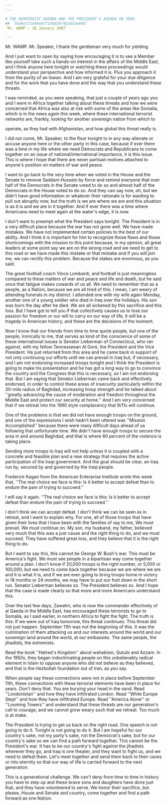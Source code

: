 ```yaml
---
---

# THE DEMOCRATIC AGENDA AND THE PRESIDENT'S AGENDA ON IRAQ
## `76d9e171499e8f714683974b1053e69d`
`Mr. WAMP — 10 January 2007`

---
```



Mr. WAMP. Mr. Speaker, I thank the gentleman very much for yielding.

And I just want to open by saying how encouraging it is to see a 
Member like yourself take such a hands-on interest in the affairs of 
the Middle East, and I think anyone here tonight or watching these 
proceedings would understand your perspective and how informed it is. 
Plus you approach it from the purity of an Iowan. And I am very 
grateful for your due diligence and for the work that you have done and 
the way that you understand these threats.

I was reminded, as you were speaking, that just a couple of years ago 
you and I were in Africa together talking about these threats and how 
we were concerned that Africa was also at risk with some of the areas 
like Somalia, which is in the news again this week, where these 
international terrorist networks are, frankly, looking for another 
sovereign nation from which to


operate, as they had with Afghanistan, and how global this threat 
really is.

I did not come, Mr. Speaker, to the floor tonight to in any way 
alienate or accuse anyone here or the other party in this case, because 
if ever there was a time in my life where we need Democrats and 
Republicans to come together on an issue of national/international 
importance, it is this issue. This is where I hope that there are never 
partisan motives attached to anyone's position on matters of war and 
peace.

I want to go back to the very time when we voted in the House and the 
Senate to remove Saddam Hussein by force and remind everyone that over 
half of the Democrats in the Senate voted to do so and almost half of 
the Democrats in the House voted to do so. And they can say now, oh, 
but we didn't have good information or whatever their rationale is for 
wanting to pull out abruptly now, but the truth is we are where we are 
and this situation is as it is and we are in it together. And if ever 
there was a time where Americans need to meet again at the water's 
edge, it is now.

I don't want to preempt what the President says tonight. The 
President is in a very difficult place because the war has not gone 
well. We have made mistakes. We have not implemented certain policies 
to the best of our ability. And I think it is important for him to 
recognize those flaws and those shortcomings with the mission to this 
point because, in my opinion, all great leaders at some point say we 
are on the wrong road and we need to get to this road or we have made 
this mistake or that mistake and if you will join me, we can rectify 
this problem. Because the stakes are enormous, as you said.

The great football coach Vince Lombardi, and football is just 
meaningless compared to these matters of war and peace and life and 
death, but he said once that fatigue makes cowards of us all. We need 
to remember that as a people, as a Nation, because we are all tired of 
this. I mean, I am weary of attending funerals in my district. I 
attended one with my wife again Monday, another one of a young soldier 
who died in Iraq over the holidays. His son was born the day after he 
died. We are all sickened by this sacrifice and this loss. But I have 
got to tell you if that collectively causes us to lose our passion for 
freedom or our will to carry on our way of life, it will be a tragedy 
in American history, and these are the decisions of the moment.

Now I know that our friends from time to time quote people, but one 
of the people, ironically to me, that serves as kind of the conscience 
of some of these international issues is Senator Lieberman of 
Connecticut, who ran against, with my fellow Tennesseean Al Gore, the 
President and the Vice President. He just returned from this area and 
he came back in support of not only continuing our efforts until we can 
prevail in Iraq but, if necessary, and I am not endorsing increased 
troops tonight and I think the President is going to make his 
presentation and he has got a long way to go to convince the country 
and the Congress that this is necessary, so I am not endorsing that. 
But I am saying that Senator Lieberman came back and effectively 
endorsed, in order to control these areas of insecurity particularly 
within the 30-mile radius of Baghdad, increasing troop strength and he 
talked about ''greatly advancing the cause of moderation and freedom 
throughout the Middle East and protect our security at home.'' And I am 
very concerned that if we retreat into the 1990 style complacency that 
9/11s will continue.

One of the problems is that we did not have enough troops on the 
ground, and one of the expressions I wish hadn't been uttered was 
''Mission Accomplished'' because there were many difficult days ahead 
of us following that unfortunate time. We didn't have enough troops to 
secure the area in and around Baghdad, and that is where 80 percent of 
the violence is taking place.



Sending more troops to Iraq will not help unless it is coupled with a 
concrete and feasible plan and a new strategy that requires the active 
participation of the Iraqi government. And the goal should be clear, an 
Iraq run by, secured by and governed by the Iraqi people.

Frederick Kagan from the American Enterprise Institute wrote this 
week that, ''The real choice we face is this: Is it better to accept 
defeat than to endure the pain of trying to succeed.''

I will say it again. ''The real choice we face is this: Is it better 
to accept defeat than endure the pain of trying to succeed.''

I don't think we can accept defeat. I don't think we can be seen as 
in retreat, and I want to explain why. For one, all of those troops 
that have given their lives that I have been with the families of say 
to me, We must prevail. We must continue on. My son, my husband, my 
father, believed very much that this was a just cause and the right 
thing to do, and we must succeed. They have suffered great loss, and 
they believe that it is the right thing to do.

But I want to say this, this cannot be George W. Bush's war. This 
must be America's fight. We must see people in a bipartisan way come 
together around a plan. I don't know if 20,000 troops is the right 
number, or 5,000 or 100,000; but we need to come back together because 
we are where we are and it is what it is, and if we are ever going to 
bring troops home in victory in 18 months or 24 months, we may have to 
put our foot down in the short run. Senator Lieberman believes so. The 
President believes so. And I hope that the case is made clearly so that 
more and more Americans understand this.

Over the last few days, Zawahri, who is now the commander effectively 
of al Qaeda in the Middle East, has encouraged these terrorists to go 
to Somalia, as I said earlier, in northern Africa to fight the fight. 
The truth is this: If we were out of Iraq tomorrow, this threat 
continues. This threat did not just happen. September 11th was not the 
beginning of this. It was the culmination of them attacking us and our 
interests around the world and our sovereign land around the world, at 
our embassies. The same people, the jihadists, the extremists.

Read the book ''Hatred's Kingdom'' about wahabism, Qutubi and Azzam. 
In the 1950s, they began indoctrinating people on this unbelievably 
radical element in Islam to oppose anyone who did not believe as they 
believed, and that is the Hezbollah foundation out of Iran, as you say.

When people say these connections were not in place before September 
11th, these connections with these terrorist elements have been in 
place for years. Don't deny that. You are burying your head in the 
sand. Read ''Londonistan'' and how they have infiltrated London. Read 
''While Europe Slept'' and how they have infiltrated Europe. Read 
''America Alone'' or ''Looming Towers'' and understand that these 
threats are our generation's call to courage, and we cannot grow weary 
such that we retreat. Too much is at stake.

The President is trying to get us back on the right road. One speech 
is not going to do it. Tonight is not going to do it. But I am hopeful 
for our country's sake, not my party's sake, not the Democrat's sake, 
but for our country's sake so we can find a path forward together. This 
cannot be the President's war. It has to be our country's fight against 
the jihadists wherever they go, and Iraq is one theater, and they want 
to fight us, and we need to defeat them. Let's meet together and send 
them back to their caves or into eternity so that our way of life is 
carried forward to the next generation.

This is a generational challenge. We can't deny from time to time in 
history you have to step up and these brave sons and daughters have 
done just that, and they have volunteered to serve. We honor their 
sacrifice, but please, House and Senate and country, come together and 
find a path forward as one Nation.
